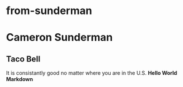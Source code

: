 # from-sunderman
# Cameron Sunderman
## Taco Bell
It is consistantly good no matter where you are in the U.S.
**Hello World** **Markdown**
